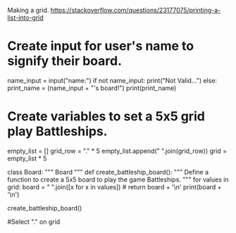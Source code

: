 Making a grid.
https://stackoverflow.com/questions/23177075/printing-a-list-into-grid

# Create input for user's name to signify their board.    

name_input = input("name:")
if not name_input:
    print("Not Valid...")
else:
    print_name = (name_input + "'s board!")
    print(print_name)

# Create variables to set a 5x5 grid play Battleships.
empty_list = []
grid_row = "." * 5
empty_list.append(" ".join(grid_row))
grid = empty_list * 5

class Board:
    """
    Board
    """
    def create_battleship_board():
        """
        Define a function to create a 5x5 board to play the game Battleships.
        """
        for values in grid:
            board = " ".join([x for x in values])
            # return board + '\n'
            print(board + '\n')
 

create_battleship_board()

#Select "." on grid
